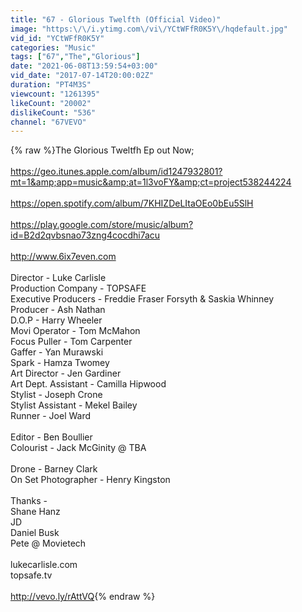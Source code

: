 ```yaml
---
title: "67 - Glorious Twelfth (Official Video)"
image: "https:\/\/i.ytimg.com\/vi\/YCtWFfR0K5Y\/hqdefault.jpg"
vid_id: "YCtWFfR0K5Y"
categories: "Music"
tags: ["67","The","Glorious"]
date: "2021-06-08T13:59:54+03:00"
vid_date: "2017-07-14T20:00:02Z"
duration: "PT4M3S"
viewcount: "1261395"
likeCount: "20002"
dislikeCount: "536"
channel: "67VEVO"
---
```

{% raw %}The Glorious Tweltfh Ep out Now;<br /><br /><a rel="nofollow" target="blank" href="https://geo.itunes.apple.com/album/id1247932801?mt=1&amp;app=music&amp;at=1l3voFY&amp;ct=project538244224">https://geo.itunes.apple.com/album/id1247932801?mt=1&amp;app=music&amp;at=1l3voFY&amp;ct=project538244224</a><br /><br /><a rel="nofollow" target="blank" href="https://open.spotify.com/album/7KHIZDeLItaOEo0bEu5SlH">https://open.spotify.com/album/7KHIZDeLItaOEo0bEu5SlH</a><br /><br /><a rel="nofollow" target="blank" href="https://play.google.com/store/music/album?id=B2d2qvbsnao73zng4cocdhi7acu">https://play.google.com/store/music/album?id=B2d2qvbsnao73zng4cocdhi7acu</a><br /><br /><a rel="nofollow" target="blank" href="http://www.6ix7even.com">http://www.6ix7even.com</a><br /><br />Director - Luke Carlisle<br />Production Company - TOPSAFE<br />Executive Producers -  Freddie Fraser Forsyth &amp; Saskia Whinney<br />Producer - Ash Nathan<br />D.O.P - Harry Wheeler<br />Movi Operator - Tom McMahon<br />Focus Puller - Tom Carpenter<br />Gaffer - Yan Murawski<br />Spark - Hamza Twomey<br />Art Director - Jen Gardiner<br />Art Dept. Assistant - Camilla Hipwood<br />Stylist - Joseph Crone<br />Stylist Assistant - Mekel Bailey<br />Runner - Joel Ward<br /><br />Editor - Ben Boullier<br />Colourist - Jack McGinity @ TBA<br /><br />Drone - Barney Clark<br />On Set Photographer - Henry Kingston <br /><br />Thanks -<br />Shane Hanz<br />JD<br />Daniel Busk<br />Pete @ Movietech <br /><br />lukecarlisle.com<br />topsafe.tv<br /><br /><a rel="nofollow" target="blank" href="http://vevo.ly/rAttVQ">http://vevo.ly/rAttVQ</a>{% endraw %}

